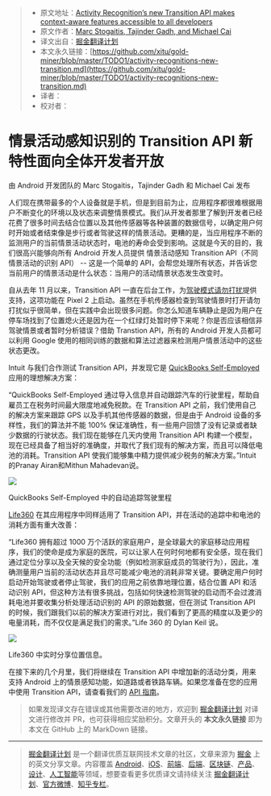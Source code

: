 > * 原文地址：[Activity Recognition’s new Transition API makes context-aware features accessible to all developers](https://android-developers.googleblog.com/2018/03/activity-recognitions-new-transition.html)
> * 原文作者：[Marc Stogaitis, Tajinder Gadh, and Michael Cai](https://android-developers.googleblog.com)
> * 译文出自：[掘金翻译计划](https://github.com/xitu/gold-miner)
> * 本文永久链接：[https://github.com/xitu/gold-miner/blob/master/TODO1/activity-recognitions-new-transition.md](https://github.com/xitu/gold-miner/blob/master/TODO1/activity-recognitions-new-transition.md)
> * 译者：
> * 校对者：

# 情景活动感知识别的 Transition API 新特性面向全体开发者开放

由 Android 开发团队的 Marc Stogaitis，Tajinder Gadh 和 Michael Cai 发布

人们现在携带最多的个人设备就是手机，但是到目前为止，应用程序都很难根据用户不断变化的环境以及状态来调整情景模式。我们从开发者那里了解到开发者已经花费了很多时间去结合位置以及其他传感器等各种装置的数据信号，以确定用户何时开始或者结束像是步行或者驾驶这样的情景活动。更糟的是，当应用程序不断的监测用户的当前情景活动状态时，电池的寿命会受到影响。这就是今天的目的，我们很高兴能够向所有 Android 开发人员提供 情景活动感知 Transition API（不同情景活动的识别 API） -- 这是一个简单的 API，会帮您处理所有状态，并告诉您当前用户的情景活动是什么状态：当用户的活动情景状态发生改变时。

自从去年 11 月以来，Transition API 一直在后台工作，为[驾驶模式请勿打扰](https://android-developers.googleblog.com/2017/11/making-pixel-better-for-drivers.html)提供支持，这项功能在 Pixel 2 上启动。虽然在手机传感器检查到驾驶情景时打开请勿打扰似乎很简单，但在实践中会出现很多问题。你怎么知道车辆静止是因为用户在停车场找到了位置熄火还是因为在一个红绿灯处暂时停下来呢？你是否应该相信非驾驶情景或者暂时分析错误？借助 Transtion API，所有的 Android 开发人员都可以利用 Google 使用的相同训练的数据和算法过滤器来检测用户情景活动中的这些状态更改。

Intuit 与我们合作测试 Transition API，并发现它是 [QuickBooks Self-Employed](https://play.google.com/store/apps/details?id=com.intuit.qbse) 应用的理想解决方案：

“QuickBooks Self-Employed 通过导入信息并自动跟踪汽车的行驶里程，帮助自雇员工在税务时间最大限度地减免税款。在 Transition API 之前，我们使用自己的解决方案来跟踪 GPS 以及手机其他传感器的数据，但是由于 Android 设备的多样性，我们的算法并不能 100% 保证准确性，有一些用户回馈了没有记录或者缺少数据的行驶状态。我们现在能够在几天内使用 Transition API 构建一个模型，现在已经具备了相当好的准确度，并取代了我们现有的解决方案，而且可以降低电池的消耗。Transition API 使我们能够集中精力提供减少税务的解决方案。”Intuit的Pranay Airan和Mithun Mahadevan说。

[![](https://2.bp.blogspot.com/-xjpu46Q1QlM/WrALrluMqRI/AAAAAAAAFJc/G0jP4_1B5TgBGCioG5vyIFkCrSl1zD1WwCLcBGAs/s1600/image1.png)](https://2.bp.blogspot.com/-xjpu46Q1QlM/WrALrluMqRI/AAAAAAAAFJc/G0jP4_1B5TgBGCioG5vyIFkCrSl1zD1WwCLcBGAs/s1600/image1.png)

QuickBooks Self-Employed 中的自动追踪驾驶里程

[Life360](https://play.google.com/store/apps/details?id=com.life360.android.safetymapd) 在其应用程序中同样适用了 Transition API，并在活动的追踪中和电池的消耗方面有重大改善：

“Life360 拥有超过 1000 万个活跃的家庭用户，是全球最大的家庭移动应用程序，我们的使命是成为家庭的医院，可以让家人在何时何地都有安全感，现在我们通过定位分享以及全天候的安全功能（例如检测家庭成员的驾驶行为），因此，准确测量用户当前的活动状态并且尽可能减少电池的消耗非常关键。要确定用户何时启动开始驾驶或者停止驾驶，我们的应用之前依靠地理位置，结合位置 API 和活动识别 API，但这种方法有很多挑战，包括如何快速检测驾驶的启动而不会过渡消耗电池并要收集分析处理活动识别的 API 的原始数据，但在测试 Transition API 的时候，我们跟我们以前的解决方案进行对比，我们看到了更高的精度以及更少的电量消耗，而不仅仅是满足我们的需求。”Life 360 的 Dylan Keil 说。

[![](https://3.bp.blogspot.com/-jDgcFj0bhIE/WrAL4t8LU6I/AAAAAAAAFJg/07cgXSIDGKoUO5RyY24JV7m0Wjce9XtcACLcBGAs/s1600/image2.png)](https://3.bp.blogspot.com/-jDgcFj0bhIE/WrAL4t8LU6I/AAAAAAAAFJg/07cgXSIDGKoUO5RyY24JV7m0Wjce9XtcACLcBGAs/s1600/image2.png)

Life360 中实时分享位置信息。

在接下来的几个月里，我们将继续在 Transition API 中增加新的活动分类，用来支持 Android 上的情景感知功能，如道路或者铁路车辆。如果您准备在您的应用中使用 Transition API，请查看我们的 [API 指南](https://developer.android.com/guide/topics/location/transitions.html)。

> 如果发现译文存在错误或其他需要改进的地方，欢迎到 [掘金翻译计划](https://github.com/xitu/gold-miner) 对译文进行修改并 PR，也可获得相应奖励积分。文章开头的 **本文永久链接** 即为本文在 GitHub 上的 MarkDown 链接。


---

> [掘金翻译计划](https://github.com/xitu/gold-miner) 是一个翻译优质互联网技术文章的社区，文章来源为 [掘金](https://juejin.im) 上的英文分享文章。内容覆盖 [Android](https://github.com/xitu/gold-miner#android)、[iOS](https://github.com/xitu/gold-miner#ios)、[前端](https://github.com/xitu/gold-miner#前端)、[后端](https://github.com/xitu/gold-miner#后端)、[区块链](https://github.com/xitu/gold-miner#区块链)、[产品](https://github.com/xitu/gold-miner#产品)、[设计](https://github.com/xitu/gold-miner#设计)、[人工智能](https://github.com/xitu/gold-miner#人工智能)等领域，想要查看更多优质译文请持续关注 [掘金翻译计划](https://github.com/xitu/gold-miner)、[官方微博](http://weibo.com/juejinfanyi)、[知乎专栏](https://zhuanlan.zhihu.com/juejinfanyi)。
